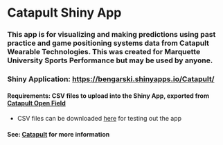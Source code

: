 # Catapult Shiny App

### This app is for visualizing and making predictions using past practice and game positioning systems data from Catapult Wearable Technologies. This was created for Marquette University Sports Performance but may be used by anyone.

### Shiny Application: https://bengarski.shinyapps.io/Catapult/

#### Requirements: CSV files to upload into the Shiny App, exported from [Catapult Open Field](https://openfield.catapultsports.com/)
* CSV files can be downloaded [here](https://github.com/blg-uwm/Catapult/tree/master/Catapult%20Demo%20Files) for testing out the app


#### See: [Catapult](https://www.catapultsports.com/) for more information

